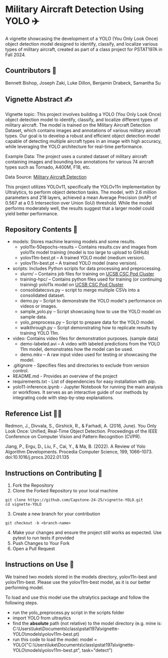 # Military Aircraft Detection Using YOLO ✈️

A vignette showcasing the development of a YOLO (You Only Look Once) object detection model designed to identify, classify, and localize various types of military aircraft, created as part of a class project for PSTAT197A in Fall 2024.

## Countributors 👥

Bennett Bishop, Joseph Zaki, Luke Dillon, Benjamin Drabeck,	Samantha Su

## Vignette Abstract ✍️

Vignette topic: This project involves building a YOLO (You Only Look Once) object detection model to identify, classify, and localize different types of military aircraft. The model is trained on the Military Aircraft Detection Dataset, which contains images and annotations of various military aircraft types. Our goal is to develop a robust and efficient object detection model capable of detecting multiple aircraft types in an image with high accuracy, while leveraging the YOLO architecture for real-time performance.

Example Data: The project uses a curated dataset of military aircraft containing images and bounding box annotations for various 74 aircraft types such as Tornado, A400M, F18, etc.

Data Source: [Military Aircraft Detection](https://www.kaggle.com/datasets/a2015003713/militaryaircraftdetectiondataset)

This project utilizes YOLOv11, specifically the YOLOv11n implementation by Ultralytics, to perform object detection tasks. The model, with 2.6 million parameters and 218 layers, achieved a mean Average Precision (mAP) of 0.567 at a 0.5 Intersection over Union (IoU) threshold. While the model performs moderately well, the results suggest that a larger model could yield better performance.

## Repository Contents 📙

- models: Stores machine learning models and some results.
  - yolo11x-50epochs-results – Contains results.csv and images from yolo11x model training (model is too large to upload to GitHub)
  - yolov11m-best.pt – A trained YOLO model (medium version).
  - yolov11n-best.pt – A trained YOLO model (nano version).
- scripts: Includes Python scripts for data processing and preprocessing.
  - slurm/ – Contains job files for training on [UCSB CSC Pod Cluster](https://csc.cnsi.ucsb.edu/)
  - training-hpc/ – Contains python files used for training (or continuing training) yolo11x model on [UCSB CSC Pod Cluster](https://csc.cnsi.ucsb.edu/)
  - consolidatecsvs.py – script to merge multiple CSVs into a consolidated dataset.
  - demo.py – Script to demonstrate the YOLO model's performance on videos or images.
  - sample_yolo.py – Script showcasing how to use the YOLO model on sample data.
  - yolo_preprocess.py – Script to prepare data for the YOLO model.
  - walkthrough.py – Script demonstrating how to replicate results by training YOLO 11m.
- video: Contains video files for demonstration purposes. (sample data)
  - demo-labeled.avi – A video with labeled predictions from the YOLO 11m model, demonstrates how the model can be used.
  - demo.mkv – A raw input video used for testing or showcasing the model.
- .gitignore - Specifies files and directories to exclude from version control.
- README.md - Provides an overview of the project
- requirements.txt - List of dependencies for easy installation with pip.
- yolo11-inference.ipynb - Jupyter Notebook for running the main analysis or workflows. It serves as an interactive guide of our methods by integrating code with step-by-step explanations.

## Reference List 🧑‍🎓

Redmon, J., Divvala, S., Girshick, R., & Farhadi, A. (2016, June). You Only Look Once: Unified, Real-Time Object Detection. Proceedings of the IEEE Conference on Computer Vision and Pattern Recognition (CVPR).

Jiang, P., Ergu, D., Liu, F., Cai, Y., & Ma, B. (2022). A Review of Yolo Algorithm Developments. Procedia Computer Science, 199, 1066–1073. doi:10.1016/j.procs.2022.01.135

## Instructions on Contributing 🤔

1. Fork the Repository
2. Clone the Forked Repository to your local machine

```
git clone https://github.com/Capstone-24-25/vignette-YOLO.git
cd vignette-YOLO
```

3. Create a new branch for your contribution

```
git checkout -b <branch-name>
```

4. Make your changes and ensure the project still works as expected. Use pytest to run tests if provided
5. Push Changes to Your Fork
6. Open a Pull Request

##  Instructions on Use 📝

We trained two models stored in the models directory, yolov11n-best and yolov11m-best. Please use the yolov11m-best model, as it is our better performing model.

To load and use this model use the ultralytics package and follow the following steps.
- run the yolo_preprocess.py script in the scripts folder
- import YOLO from ultraytics
- find the **absolute** path (not relative) to the model directory (e.g. mine is: C:\Users\luke\Documents\class\pstat197a\vignette-YOLO\models\yolov11m-best.pt)
- run this code to load the model: model = YOLO("C:\\Users\\luke\\Documents\class\\pstat197a\\vignette-YOLO\\models\\yolov11m-best.pt", task="detect")
